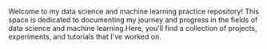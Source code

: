 Welcome to my data science and machine learning practice repository! This space is dedicated to documenting my journey and progress in the fields of data science and machine learning.Here, you'll find a collection of projects, experiments, and tutorials that I've worked on.
